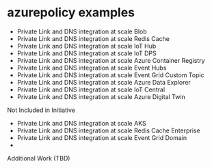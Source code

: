 # azurepolicy examples

- Private Link and DNS integration at scale Blob
- Private Link and DNS integration at scale Redis Cache
- Private Link and DNS integration at scale IoT Hub
- Private Link and DNS integration at scale IoT DPS
- Private Link and DNS integration at scale Azure Container Registry
- Private Link and DNS integration at scale Event Hubs
- Private Link and DNS integration at scale Event Grid Custom Topic
- Private Link and DNS integration at scale Azure Data Explorer
- Private Link and DNS integration at scale IoT Central
- Private Link and DNS integration at scale Azure Digital Twin

Not Included in Initiative
- Private Link and DNS integration at scale AKS
- Private Link and DNS integration at scale Redis Cache Enterprise
- Private Link and DNS integration at scale Event Grid Domain
-  

Additional Work (TBD)



